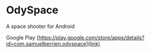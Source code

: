 # OdySpace
A space shooter for Android

Google Play [https://play.google.com/store/apps/details?id=com.samuelberrien.odyspace](link)
